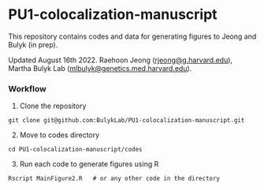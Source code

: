# PU1-colocalization-manuscript
This repository contains codes and data for generating figures to Jeong and Bulyk (in prep).

Updated August 16th 2022. Raehoon Jeong (rjeong@g.harvard.edu), Martha Bulyk Lab (mlbulyk@genetics.med.harvard.edu).


### Workflow
1) Clone the repository
```
git clone git@github.com:BulykLab/PU1-colocalization-manuscript.git
```
2) Move to codes directory
```
cd PU1-colocalization-manuscript/codes
```
3) Run each code to generate figures using R
```
Rscript MainFigure2.R   # or any other code in the directory
```

